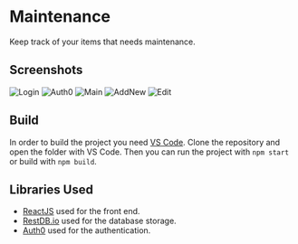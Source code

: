 # Maintenance

Keep track of your items that needs maintenance.

## Screenshots

![Login](https://user-images.githubusercontent.com/10371312/85696706-d83d1500-b6e1-11ea-8d03-b9bb9d9ae435.PNG)
![Auth0](https://user-images.githubusercontent.com/10371312/85696731-dd01c900-b6e1-11ea-9c05-5375feb4d372.PNG)
![Main](https://user-images.githubusercontent.com/10371312/85696747-e12de680-b6e1-11ea-9688-5c442abe089b.PNG)
![AddNew](https://user-images.githubusercontent.com/10371312/85696759-e2f7aa00-b6e1-11ea-9201-6f0eddce3c69.PNG)
![Edit](https://user-images.githubusercontent.com/10371312/85696765-e4c16d80-b6e1-11ea-83b7-e55da1a42c0b.PNG)

## Build

In order to build the project you need [VS Code](https://code.visualstudio.com/).
Clone the repository and open the folder with VS Code.
Then you can run the project with `npm start` or build with `npm build`.

## Libraries Used

-   [ReactJS](https://reactjs.org/) used for the front end.
-   [RestDB.io](https://restdb.io/) used for the database storage.
-   [Auth0](https://auth0.com/) used for the authentication.
